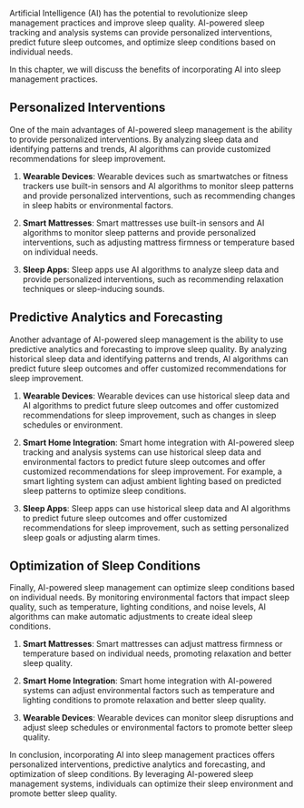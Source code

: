 
Artificial Intelligence (AI) has the potential to revolutionize sleep management practices and improve sleep quality. AI-powered sleep tracking and analysis systems can provide personalized interventions, predict future sleep outcomes, and optimize sleep conditions based on individual needs.

In this chapter, we will discuss the benefits of incorporating AI into sleep management practices.

Personalized Interventions
--------------------------

One of the main advantages of AI-powered sleep management is the ability to provide personalized interventions. By analyzing sleep data and identifying patterns and trends, AI algorithms can provide customized recommendations for sleep improvement.

1. **Wearable Devices**: Wearable devices such as smartwatches or fitness trackers use built-in sensors and AI algorithms to monitor sleep patterns and provide personalized interventions, such as recommending changes in sleep habits or environmental factors.

2. **Smart Mattresses**: Smart mattresses use built-in sensors and AI algorithms to monitor sleep patterns and provide personalized interventions, such as adjusting mattress firmness or temperature based on individual needs.

3. **Sleep Apps**: Sleep apps use AI algorithms to analyze sleep data and provide personalized interventions, such as recommending relaxation techniques or sleep-inducing sounds.

Predictive Analytics and Forecasting
------------------------------------

Another advantage of AI-powered sleep management is the ability to use predictive analytics and forecasting to improve sleep quality. By analyzing historical sleep data and identifying patterns and trends, AI algorithms can predict future sleep outcomes and offer customized recommendations for sleep improvement.

1. **Wearable Devices**: Wearable devices can use historical sleep data and AI algorithms to predict future sleep outcomes and offer customized recommendations for sleep improvement, such as changes in sleep schedules or environment.

2. **Smart Home Integration**: Smart home integration with AI-powered sleep tracking and analysis systems can use historical sleep data and environmental factors to predict future sleep outcomes and offer customized recommendations for sleep improvement. For example, a smart lighting system can adjust ambient lighting based on predicted sleep patterns to optimize sleep conditions.

3. **Sleep Apps**: Sleep apps can use historical sleep data and AI algorithms to predict future sleep outcomes and offer customized recommendations for sleep improvement, such as setting personalized sleep goals or adjusting alarm times.

Optimization of Sleep Conditions
--------------------------------

Finally, AI-powered sleep management can optimize sleep conditions based on individual needs. By monitoring environmental factors that impact sleep quality, such as temperature, lighting conditions, and noise levels, AI algorithms can make automatic adjustments to create ideal sleep conditions.

1. **Smart Mattresses**: Smart mattresses can adjust mattress firmness or temperature based on individual needs, promoting relaxation and better sleep quality.

2. **Smart Home Integration**: Smart home integration with AI-powered systems can adjust environmental factors such as temperature and lighting conditions to promote relaxation and better sleep quality.

3. **Wearable Devices**: Wearable devices can monitor sleep disruptions and adjust sleep schedules or environmental factors to promote better sleep quality.

In conclusion, incorporating AI into sleep management practices offers personalized interventions, predictive analytics and forecasting, and optimization of sleep conditions. By leveraging AI-powered sleep management systems, individuals can optimize their sleep environment and promote better sleep quality.

